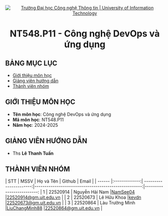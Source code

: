<p align="center">
  <a href="https://www.uit.edu.vn/" title="Trường Đại học Công nghệ Thông tin" style="border: 5;">
    <img src="https://i.imgur.com/WmMnSRt.png" alt="Trường Đại học Công nghệ Thông tin | University of Information Technology">
  </a>
</p>

<!-- Title -->
<h1 align="center"><b>NT548.P11 - Công nghệ DevOps và ứng dụng</b></h1>



## BẢNG MỤC LỤC
* [ Giới thiệu môn học](#gioithieumonhoc)
* [ Giảng viên hướng dẫn](#giangvien)
* [ Thành viên nhóm](#thanhvien)
## GIỚI THIỆU MÔN HỌC
<a name="gioithieumonhoc"></a>
* **Tên môn học**: Công nghệ DevOps và ứng dụng
* **Mã môn học**: NT548.P11
* **Năm học**: 2024-2025

## GIẢNG VIÊN HƯỚNG DẪN
<a name="giangvien"></a>
* Ths **Lê Thanh Tuấn** 

## THÀNH VIÊN NHÓM
<a name="thanhvien"></a>
| STT    | MSSV          | Họ và Tên              | Github                                               | Email                   |
| ------ |:-------------:| ----------------------:|-----------------------------------------------------:|-------------------------:
| 1      | 22520914      | Nguyễn Hải Nam         |[NamSee04](https://github.com/NamSee04)               |22520914@gm.uit.edu.vn   |
| 2      | 22520673      | Lê Hữu Khoa            |[kevdn](https://github.com/kevdn)                     |22520673@gm.uit.edu.vn   |
| 3      | 22520864      | Làu Trường Minh        |[LiuChangMinh88](https://github.com/LiuChangMing88)   |22520864@gm.uit.edu.vn   |